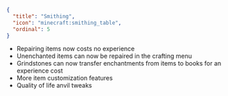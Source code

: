 ```json
{
  "title": "Smithing",
  "icon": "minecraft:smithing_table",
  "ordinal": 5
}
```

- Repairing items now costs no experience
- Unenchanted items can now be repaired in the crafting menu
- Grindstones can now transfer enchantments from items to books for an experience cost
- More item customization features
- Quality of life anvil tweaks